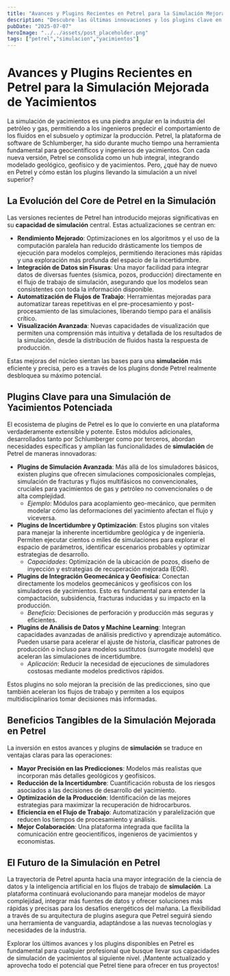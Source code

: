 ```yaml
---
title: "Avances y Plugins Recientes en Petrel para la Simulación Mejorada de Yacimientos"
description: "Descubre las últimas innovaciones y los plugins clave en Petrel que están revolucionando la simulación de yacimientos, mejorando la precisión y la eficiencia. Este artículo explora cómo Petrel y su ecosistema de plugins potencian la toma de decisiones en la industria del petróleo y gas."
pubDate: "2025-07-07"
heroImage: "../../assets/post_placeholder.png"
tags: ["petrel","simulacion","yacimientos"]
---
```



# Avances y Plugins Recientes en Petrel para la Simulación Mejorada de Yacimientos

La simulación de yacimientos es una piedra angular en la industria del petróleo y gas, permitiendo a los ingenieros predecir el comportamiento de los fluidos en el subsuelo y optimizar la producción. Petrel, la plataforma de software de Schlumberger, ha sido durante mucho tiempo una herramienta fundamental para geocientíficos y ingenieros de yacimientos. Con cada nueva versión, Petrel se consolida como un hub integral, integrando modelado geológico, geofísico y de yacimientos. Pero, ¿qué hay de nuevo en Petrel y cómo están los plugins llevando la simulación a un nivel superior?

## La Evolución del Core de Petrel en la Simulación

Las versiones recientes de Petrel han introducido mejoras significativas en su **capacidad de simulación** central. Estas actualizaciones se centran en:

*   **Rendimiento Mejorado**: Optimizaciones en los algoritmos y el uso de la computación paralela han reducido drásticamente los tiempos de ejecución para modelos complejos, permitiendo iteraciones más rápidas y una exploración más profunda del espacio de la incertidumbre.
*   **Integración de Datos sin Fisuras**: Una mayor facilidad para integrar datos de diversas fuentes (sísmica, pozos, producción) directamente en el flujo de trabajo de simulación, asegurando que los modelos sean consistentes con toda la información disponible.
*   **Automatización de Flujos de Trabajo**: Herramientas mejoradas para automatizar tareas repetitivas en el pre-procesamiento y post-procesamiento de las simulaciones, liberando tiempo para el análisis crítico.
*   **Visualización Avanzada**: Nuevas capacidades de visualización que permiten una comprensión más intuitiva y detallada de los resultados de la simulación, desde la distribución de fluidos hasta la respuesta de producción.

Estas mejoras del núcleo sientan las bases para una **simulación** más eficiente y precisa, pero es a través de los plugins donde Petrel realmente desbloquea su máximo potencial.

## Plugins Clave para una Simulación de Yacimientos Potenciada

El ecosistema de plugins de Petrel es lo que lo convierte en una plataforma verdaderamente extensible y potente. Estos módulos adicionales, desarrollados tanto por Schlumberger como por terceros, abordan necesidades específicas y amplían las funcionalidades de **simulación** de Petrel de maneras innovadoras:

*   **Plugins de Simulación Avanzada**: Más allá de los simuladores básicos, existen plugins que ofrecen simulaciones composicionales complejas, simulación de fracturas y flujos multifásicos no convencionales, cruciales para yacimientos de gas y petróleo no convencionales o de alta complejidad.
    *   _Ejemplo_: Módulos para acoplamiento geo-mecánico, que permiten modelar cómo las deformaciones del yacimiento afectan el flujo y viceversa.
*   **Plugins de Incertidumbre y Optimización**: Estos plugins son vitales para manejar la inherente incertidumbre geológica y de ingeniería. Permiten ejecutar cientos o miles de simulaciones para explorar el espacio de parámetros, identificar escenarios probables y optimizar estrategias de desarrollo.
    *   _Capacidades_: Optimización de la ubicación de pozos, diseño de inyección y estrategias de recuperación mejorada (EOR).
*   **Plugins de Integración Geomecánica y Geofísica**: Conectan directamente los modelos geomecánicos y geofísicos con los simuladores de yacimientos. Esto es fundamental para entender la compactación, subsidencia, fracturas inducidas y su impacto en la producción.
    *   _Beneficio_: Decisiones de perforación y producción más seguras y eficientes.
*   **Plugins de Análisis de Datos y Machine Learning**: Integran capacidades avanzadas de análisis predictivo y aprendizaje automático. Pueden usarse para acelerar el ajuste de historia, clasificar patrones de producción o incluso para modelos sustitutos (surrogate models) que aceleran las simulaciones de incertidumbre.
    *   _Aplicación_: Reducir la necesidad de ejecuciones de simuladores costosas mediante modelos predictivos rápidos.

Estos plugins no solo mejoran la precisión de las predicciones, sino que también aceleran los flujos de trabajo y permiten a los equipos multidisciplinarios tomar decisiones más informadas.

## Beneficios Tangibles de la Simulación Mejorada en Petrel

La inversión en estos avances y plugins de **simulación** se traduce en ventajas claras para las operaciones:

*   **Mayor Precisión en las Predicciones**: Modelos más realistas que incorporan más detalles geológicos y geofísicos.
*   **Reducción de la Incertidumbre**: Cuantificación robusta de los riesgos asociados a las decisiones de desarrollo del yacimiento.
*   **Optimización de la Producción**: Identificación de las mejores estrategias para maximizar la recuperación de hidrocarburos.
*   **Eficiencia en el Flujo de Trabajo**: Automatización y paralelización que reducen los tiempos de procesamiento y análisis.
*   **Mejor Colaboración**: Una plataforma integrada que facilita la comunicación entre geocientíficos, ingenieros de yacimientos y economistas.

## El Futuro de la Simulación en Petrel

La trayectoria de Petrel apunta hacia una mayor integración de la ciencia de datos y la inteligencia artificial en los flujos de trabajo de **simulación**. La plataforma continuará evolucionando para manejar modelos de mayor complejidad, integrar más fuentes de datos y ofrecer soluciones más rápidas y precisas para los desafíos energéticos del mañana. La flexibilidad a través de su arquitectura de plugins asegura que Petrel seguirá siendo una herramienta de vanguardia, adaptándose a las nuevas tecnologías y necesidades de la industria.

Explorar los últimos avances y los plugins disponibles en Petrel es fundamental para cualquier profesional que busque llevar sus capacidades de simulación de yacimientos al siguiente nivel. ¡Mantente actualizado y aprovecha todo el potencial que Petrel tiene para ofrecer en tus proyectos!
